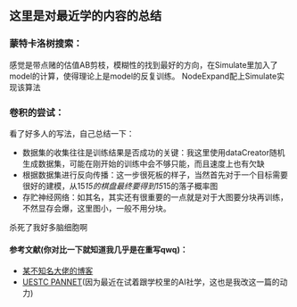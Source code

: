 ## 这里是对最近学的内容的总结

### 蒙特卡洛树搜索：
感觉是带点赌的估值AB剪枝，模糊性的找到最好的方向，在Simulate里加入了model的计算，使得理论上是model的反复训练。
NodeExpand配上Simulate实现该算法

### 卷积的尝试：
看了好多人的写法，自己总结一下：
- 数据集的收集往往是训练结果是否成功的关键：我这里使用dataCreator随机生成数据集，可能在刚开始的训练中会不够只能，而且速度上也有欠缺
- 根据数据集进行反向传播：这一步很死板的样子，当然首先对于一个目标需要很好的建模，从15*15的棋盘最终要得到15*15的落子概率图
- 存贮神经网络：如其名，其实还有很重要的一点就是对于大图要分块再训练，不然显存会爆，这里图小，一般不用分块。
  
杀死了我好多脑细胞啊

#### 参考文献(你对比一下就知道我几乎是在重写qwq)：

- [某不知名大佬的博客](https://www.cnblogs.com/zhiyiYo/p/14683450.html)
- [UESTC PANNET](https://github.com/liangjiandeng/FusionNet)(因为最近在试着跟学校里的AI社学，这也是我改这一篇的动力)
